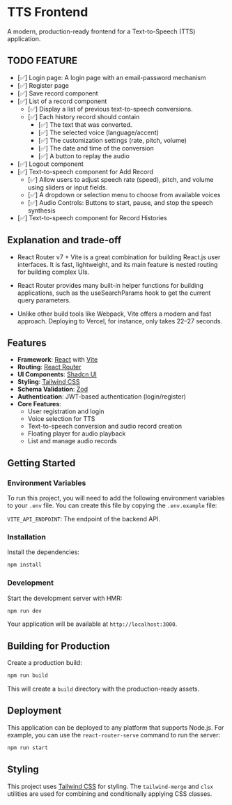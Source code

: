 # TTS Frontend

A modern, production-ready frontend for a Text-to-Speech (TTS) application.

## TODO FEATURE
- [✅] Login page: A login page with an email-password mechanism
- [✅] Register page
- [✅] Save record component
- [✅] List of a record component
  - [✅] Display a list of previous text-to-speech conversions.
  - [✅] Each history record should contain
    - [✅] The text that was converted.
    - [✅] The selected voice (language/accent)
    - [✅] The customization settings (rate, pitch, volume)
    - [✅] The date and time of the conversion
    - [✅] A button to replay the audio
- [✅] Logout component
- [✅] Text-to-speech component for Add Record
  - [✅] Allow users to adjust speech rate (speed), pitch, and volume using
    sliders or input fields.
  - [✅] A dropdown or selection menu to choose from available voices
  - [✅] Audio Controls: Buttons to start, pause, and stop the speech synthesis
- [✅] Text-to-speech component for Record Histories

## Explanation and trade-off 
- React Router v7 + Vite is a great combination for building React.js user interfaces. It is fast, lightweight, and its main feature is nested routing for building complex UIs.

- React Router provides many built-in helper functions for building applications, such as the useSearchParams hook to get the current query parameters.

- Unlike other build tools like Webpack, Vite offers a modern and fast approach. Deploying to Vercel, for instance, only takes 22–27 seconds.

## Features

- **Framework**: [React](https://react.dev/) with [Vite](https://vitejs.dev/)
- **Routing**: [React Router](https://reactrouter.com/)
- **UI Components**: [Shadcn UI](https://ui.shadcn.com/)
- **Styling**: [Tailwind CSS](https://tailwindcss.com/)
- **Schema Validation**: [Zod](https://zod.dev/)
- **Authentication**: JWT-based authentication (login/register)
- **Core Features**:
    - User registration and login
    - Voice selection for TTS
    - Text-to-speech conversion and audio record creation
    - Floating player for audio playback
    - List and manage audio records

## Getting Started

### Environment Variables

To run this project, you will need to add the following environment variables to your `.env` file. You can create this file by copying the `.env.example` file:

`VITE_API_ENDPOINT`: The endpoint of the backend API.

### Installation

Install the dependencies:

```bash
npm install
```

### Development

Start the development server with HMR:

```bash
npm run dev
```

Your application will be available at `http://localhost:3000`.

## Building for Production

Create a production build:

```bash
npm run build
```

This will create a `build` directory with the production-ready assets.

## Deployment

This application can be deployed to any platform that supports Node.js. For example, you can use the `react-router-serve` command to run the server:

```bash
npm run start
```

## Styling

This project uses [Tailwind CSS](https://tailwindcss.com/) for styling. The `tailwind-merge` and `clsx` utilities are used for combining and conditionally applying CSS classes.
